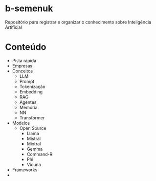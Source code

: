 # b-semenuk
Repositório para registrar e organizar o conhecimento sobre Inteligência Artificial 

# Conteúdo

- Pista rápida
- Empresas
- Conceitos
  - LLM
  - Prompt
  - Tokenização
  - Embedding
  - RAG
  - Agentes
  - Memória
  - NN
  - Transformer
- Modelos
  - Open Source
    - Llama
    - Mistral
    - Mixtral
    - Gemma
    - Command-R
    - Phi
    - Vicuna
- Frameworks
- 

